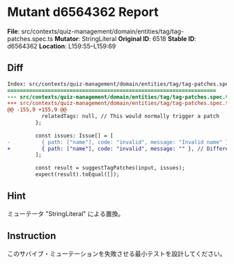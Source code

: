 # Mutant d6564362 Report

**File**: src/contexts/quiz-management/domain/entities/tag/tag-patches.spec.ts
**Mutator**: StringLiteral
**Original ID**: 6518
**Stable ID**: d6564362
**Location**: L159:55–L159:69

## Diff

```diff
Index: src/contexts/quiz-management/domain/entities/tag/tag-patches.spec.ts
===================================================================
--- src/contexts/quiz-management/domain/entities/tag/tag-patches.spec.ts	original
+++ src/contexts/quiz-management/domain/entities/tag/tag-patches.spec.ts	mutated #6518
@@ -155,9 +155,9 @@
           relatedTags: null, // This would normally trigger a patch
         };
 
         const issues: Issue[] = [
-          { path: ["name"], code: "invalid", message: "Invalid name" }, // Different field
+          { path: ["name"], code: "invalid", message: "" }, // Different field
         ];
 
         const result = suggestTagPatches(input, issues);
         expect(result).toEqual([]);
```

## Hint

ミューテータ "StringLiteral" による置換。

## Instruction

このサバイブ・ミューテーションを失敗させる最小テストを設計してください。
